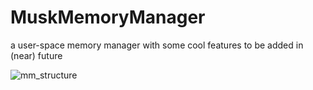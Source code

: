 # MuskMemoryManager
a user-space memory manager with some cool features to be added in (near) future

![mm_structure](https://cloud.githubusercontent.com/assets/213910/21885706/24be237a-d8b9-11e6-8ab4-b95a372e6f70.png)
